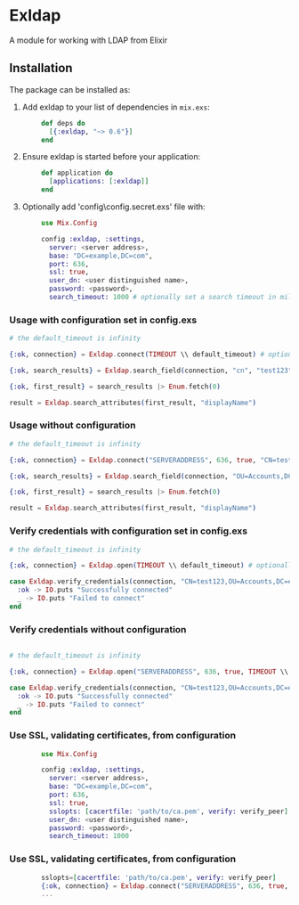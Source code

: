 # Exldap

A module for working with LDAP from Elixir

## Installation

The package can be installed as:

  1. Add exldap to your list of dependencies in `mix.exs`:
```elixir
        def deps do
          [{:exldap, "~> 0.6"}]
        end
```
  2. Ensure exldap is started before your application:
```elixir
        def application do
          [applications: [:exldap]]
        end
```
  3. Optionally add 'config\config.secret.exs' file with:
```elixir
        use Mix.Config

        config :exldap, :settings,
          server: <server address>,
          base: "DC=example,DC=com",
          port: 636,
          ssl: true,
          user_dn: <user distinguished name>,
          password: <password>,
          search_timeout: 1000 # optionally set a search timeout in milliseconds, default is infinity
```
### Usage with configuration set in config.exs

```elixir
# the default_timeout is infinity

{:ok, connection} = Exldap.connect(TIMEOUT \\ default_timeout) # optionally set the maximum time in milliseconds that each server request may take

{:ok, search_results} = Exldap.search_field(connection, "cn", "test123")

{:ok, first_result} = search_results |> Enum.fetch(0)

result = Exldap.search_attributes(first_result, "displayName")


```

### Usage without configuration

```elixir
# the default_timeout is infinity

{:ok, connection} = Exldap.connect("SERVERADDRESS", 636, true, "CN=test123,OU=Accounts,DC=example,DC=com", "PASSWORD", TIMEOUT \\ default_timeout)

{:ok, search_results} = Exldap.search_field(connection, "OU=Accounts,DC=example,DC=com", "cn", "useraccount")

{:ok, first_result} = search_results |> Enum.fetch(0)

result = Exldap.search_attributes(first_result, "displayName")

```

### Verify credentials with configuration set in config.exs

```elixir
# the default_timeout is infinity

{:ok, connection} = Exldap.open(TIMEOUT \\ default_timeout) # optionally set the maximum time in milliseconds that each server request may take

case Exldap.verify_credentials(connection, "CN=test123,OU=Accounts,DC=example,DC=com", "PASSWORD") do
  :ok -> IO.puts "Successfully connected"
  _ -> IO.puts "Failed to connect"
end

```

### Verify credentials without configuration

```elixir

# the default_timeout is infinity

{:ok, connection} = Exldap.open("SERVERADDRESS", 636, true, TIMEOUT \\ default_timeout)

case Exldap.verify_credentials(connection, "CN=test123,OU=Accounts,DC=example,DC=com", "PASSWORD") do
  :ok -> IO.puts "Successfully connected"
  _ -> IO.puts "Failed to connect"
end

```

### Use SSL, validating certificates, from configuration

```elixir 
        use Mix.Config

        config :exldap, :settings,
          server: <server address>,
          base: "DC=example,DC=com",
          port: 636,
          ssl: true,
          sslopts: [cacertfile: 'path/to/ca.pem', verify: verify_peer]
          user_dn: <user distinguished name>,
          password: <password>,
          search_timeout: 1000
```

### Use SSL, validating certificates, from configuration

```elixir 
        sslopts=[cacertfile: 'path/to/ca.pem', verify: verify_peer]
        {:ok, connection} = Exldap.connect("SERVERADDRESS", 636, true, "CN=test123,OU=Accounts,DC=example,DC=com", "PASSWORD", timeout, sslopts)
        ...

```
